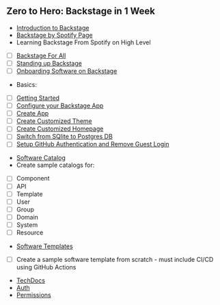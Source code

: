 ## Zero to Hero: Backstage in 1 Week

- [Introduction to Backstage](https://backstage.io/docs/overview/what-is-backstage)
- [Backstage by Spotify Page](https://backstage.spotify.com/)
- Learning Backstage From Spotify on High Level

- [ ] [Backstage For All](https://backstage.spotify.com/learn/backstage-for-all/)
- [ ] [Standing up Backstage](https://backstage.spotify.com/learn/standing-up-backstage/)
- [ ] [Onboarding Software on Backstage](https://backstage.spotify.com/learn/onboarding-software-to-backstage/)

- Basics:

- [ ] [Getting Started](https://backstage.io/docs/getting-started/)
- [ ] [Configure your Backstage App](https://backstage.io/docs/getting-started/configuration/)
- [ ] [Create App](https://backstage.io/docs/getting-started/create-an-app/)
- [ ] [Create Customized Theme](https://backstage.io/docs/getting-started/app-custom-theme/)
- [ ] [Create Customized Homepage](https://backstage.io/docs/getting-started/homepage/)
- [ ] [Switch from SQlite to Postgres DB](https://backstage.io/docs/tutorials/switching-sqlite-postgres/)
- [ ] [Setup GitHub Authentication and Remove Guest Login](https://backstage.io/docs/auth/github/provider)

- [Software Catalog](https://backstage.io/docs/features/software-catalog/)
- Create sample catalogs for:
  
- [ ] Component
- [ ] API
- [ ] Template
- [ ] User
- [ ] Group
- [ ] Domain
- [ ] System
- [ ] Resource

- [Software Templates](https://backstage.io/docs/features/software-templates/)

- [ ] Create a sample software template from scratch - must include CI/CD using GitHub Actions

- [TechDocs](https://backstage.io/docs/features/techdocs/)
- [Auth](https://backstage.io/docs/auth/)
- [Permissions](https://backstage.io/docs/permissions/overview)
